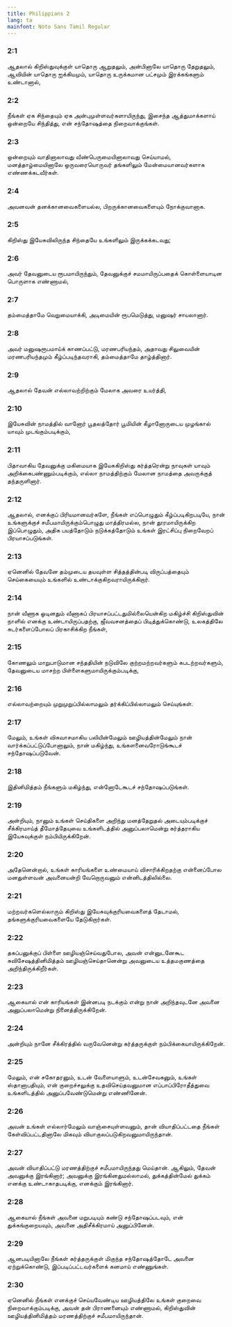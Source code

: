 ```yaml
---
title: Philippians 2
lang: ta
mainfont: Noto Sans Tamil Regular
---
```


###  2:1

ஆதலால் கிறிஸ்துவுக்குள் யாதொரு ஆறுதலும், அன்பினாலே யாதொரு தேறுதலும், ஆவியின் யாதொரு ஐக்கியமும், யாதொரு உருக்கமான பட்சமும் இரக்கங்களும் உண்டானால்,

###  2:2

நீங்கள் ஏக சிந்தையும் ஏக அன்புமுள்ளவர்களாயிருந்து, இசைந்த ஆத்துமாக்களாய் ஒன்றையே சிந்தித்து, என் சந்தோஷத்தை நிறைவாக்குங்கள்.

###  2:3

ஒன்றையும் வாதினாலாவது வீண்பெருமையினாலாவது செய்யாமல், மனத்தாழ்மையினாலே ஒருவரையொருவர் தங்களிலும் மேன்மையானவர்களாக எண்ணக்கடவீர்கள்.

###  2:4

அவனவன் தனக்கானவைகளையல்ல, பிறருக்கானவைகளையும் நோக்குவானாக.

###  2:5

கிறிஸ்து இயேசுவிலிருந்த சிந்தையே உங்களிலும் இருக்கக்கடவது;

###  2:6

அவர் தேவனுடைய ரூபமாயிருந்தும், தேவனுக்குச் சமமாயிருப்பதைக் கொள்ளையாடின பொருளாக எண்ணாமல்,

###  2:7

தம்மைத்தாமே வெறுமையாக்கி, அடிமையின் ரூபமெடுத்து, மனுஷர் சாயலானார்.

###  2:8

அவர் மனுஷரூபமாய்க் காணப்பட்டு, மரணபரியந்தம், அதாவது சிலுவையின் மரணபரியந்தமும் கீழ்ப்படிந்தவராகி, தம்மைத்தாமே தாழ்த்தினார்.

###  2:9

ஆதலால் தேவன் எல்லாவற்றிற்கும் மேலாக அவரை உயர்த்தி,

###  2:10

இயேசுவின் நாமத்தில் வானோர் பூதலத்தோர் பூமியின் கீழானோருடைய முழங்கால் யாவும் முடங்கும்படிக்கும்,

###  2:11

பிதாவாகிய தேவனுக்கு மகிமையாக இயேசுகிறிஸ்து கர்த்தரென்று நாவுகள் யாவும் அறிக்கைபண்ணும்படிக்கும், எல்லா நாமத்திற்கும் மேலான நாமத்தை அவருக்குத் தந்தருளினார்.

###  2:12

ஆதலால், எனக்குப் பிரியமானவர்களே, நீங்கள் எப்பொழுதும் கீழ்ப்படிகிறபடியே, நான் உங்களுக்குச் சமீபமாயிருக்கும்பொழுது மாத்திரமல்ல, நான் தூரமாயிருக்கிற இப்பொழுதும், அதிக பயத்தோடும் நடுக்கத்தோடும் உங்கள் இரட்சிப்பு நிறைவேறப் பிரயாசப்படுங்கள்.

###  2:13

ஏனெனில் தேவனே தம்முடைய தயவுள்ள சித்தத்தின்படி விருப்பத்தையும் செய்கையையும் உங்களில் உண்டாக்குகிறவராயிருக்கிறார்.

###  2:14

நான் வீணாக ஓடினதும் வீணாகப் பிரயாசப்பட்டதுமில்லையென்கிற மகிழ்ச்சி கிறிஸ்துவின் நாளில் எனக்கு உண்டாயிருப்பதற்கு, ஜீவவசனத்தைப் பிடித்துக்கொண்டு, உலகத்திலே சுடர்களைப்போலப் பிரகாசிக்கிற நீங்கள்,

###  2:15

கோணலும் மாறுபாடுமான சந்ததியின் நடுவிலே குற்றமற்றவர்களும் கபடற்றவர்களும், தேவனுடைய மாசற்ற பிள்ளைகளுமாயிருக்கும்படிக்கு,

###  2:16

எல்லாவற்றையும் முறுமுறுப்பில்லாமலும் தர்க்கிப்பில்லாமலும் செய்யுங்கள்.

###  2:17

மேலும், உங்கள் விசுவாசமாகிய பலியின்மேலும் ஊழியத்தின்மேலும் நான் வார்க்கப்பட்டுப்போனாலும், நான் மகிழ்ந்து, உங்களனைவரோடுங்கூடச் சந்தோஷப்படுவேன்.

###  2:18

இதினிமித்தம் நீங்களும் மகிழ்ந்து, என்னோடேகூடச் சந்தோஷப்படுங்கள்.

###  2:19

அன்றியும், நானும் உங்கள் செய்திகளை அறிந்து மனத்தேறுதல் அடையும்படிக்குச் சீக்கிரமாய்த் தீமோத்தேயுவை உங்களிடத்தில் அனுப்பலாமென்று கர்த்தராகிய இயேசுவுக்குள் நம்பியிருக்கிறேன்.

###  2:20

அதேனென்றால், உங்கள் காரியங்களை உண்மையாய் விசாரிக்கிறதற்கு என்னைப்போல மனதுள்ளவன் அவனையன்றி வேறொருவனும் என்னிடத்திலில்லை.

###  2:21

மற்றவர்களெல்லாரும் கிறிஸ்து இயேசுவுக்குரியவைகளைத் தேடாமல், தங்களுக்குரியவைகளையே தேடுகிறார்கள்.

###  2:22

தகப்பனுக்குப் பிள்ளை ஊழியஞ்செய்வதுபோல, அவன் என்னுடனேகூட சுவிசேஷத்தினிமித்தம் ஊழியஞ்செய்தானென்று அவனுடைய உத்தமகுணத்தை அறிந்திருக்கிறீர்கள்.

###  2:23

ஆகையால் என் காரியங்கள் இன்னபடி நடக்கும் என்று நான் அறிந்தவுடனே அவனை அனுப்பலாமென்று நினைத்திருக்கிறேன்.

###  2:24

அன்றியும் நானே சீக்கிரத்தில் வருவேனென்று கர்த்தருக்குள் நம்பிக்கையாயிருக்கிறேன்.

###  2:25

மேலும், என் சகோதரனும், உடன் வேளையாளும், உடன்சேவகனும், உங்கள் ஸ்தானாபதியும், என் குறைச்சலுக்கு உதவிசெய்தவனுமான எப்பாப்பிரோதீத்துவை உங்களிடத்தில் அனுப்பவேண்டுமென்று எண்ணினேன்.

###  2:26

அவன் உங்கள் எல்லார்மேலும் வாஞ்சையுள்ளவனும், தான் வியாதிப்பட்டதை நீங்கள் கேள்விப்பட்டதினாலே மிகவும் வியாகுலப்படுகிறவனுமாயிருந்தான்.

###  2:27

அவன் வியாதிப்பட்டு மரணத்திற்குச் சமீபமாயிருந்தது மெய்தான். ஆகிலும், தேவன் அவனுக்கு இரங்கினார்; அவனுக்கு இரங்கினதுமல்லாமல், துக்கத்தின்மேல் துக்கம் எனக்கு உண்டாகாதபடிக்கு, எனக்கும் இரங்கினார்.

###  2:28

ஆகையால் நீங்கள் அவனை மறுபடியும் கண்டு சந்தோஷப்படவும், என் துக்கங்குறையவும், அவனை அதிசீக்கிரமாய் அனுப்பினேன்.

###  2:29

ஆனபடியினாலே நீங்கள் கர்த்தருக்குள் மிகுந்த சந்தோஷத்தோடே அவனை ஏற்றுக்கொண்டு, இப்படிப்பட்டவர்களைக் கனமாய் எண்ணுங்கள்.

###  2:30

ஏனெனில் நீங்கள் எனக்குச் செய்யவேண்டிய ஊழியத்திலே உங்கள் குறைவை நிறைவாக்கும்படிக்கு, அவன் தன் பிராணனையும் எண்ணாமல், கிறிஸ்துவின் ஊழியத்தினிமித்தம் மரணத்திற்குச் சமீபமாயிருந்தான்.


